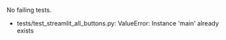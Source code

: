 No failing tests.
- tests/test_streamlit_all_buttons.py: ValueError: Instance 'main' already exists
